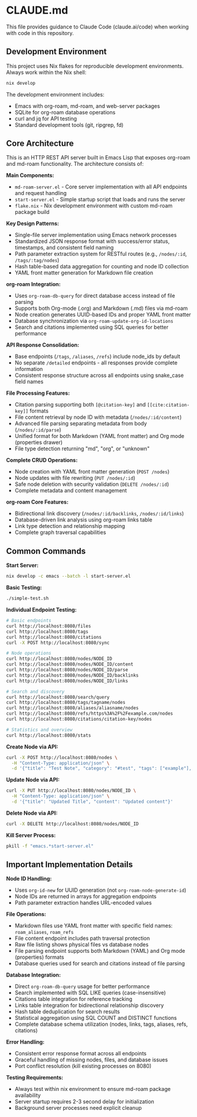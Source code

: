 # CLAUDE.md

This file provides guidance to Claude Code (claude.ai/code) when working with code in this repository.

## Development Environment

This project uses Nix flakes for reproducible development environments. Always work within the Nix shell:

```bash
nix develop
```

The development environment includes:
- Emacs with org-roam, md-roam, and web-server packages
- SQLite for org-roam database operations  
- curl and jq for API testing
- Standard development tools (git, ripgrep, fd)

## Core Architecture

This is an HTTP REST API server built in Emacs Lisp that exposes org-roam and md-roam functionality. The architecture consists of:

**Main Components:**
- `md-roam-server.el` - Core server implementation with all API endpoints and request handling
- `start-server.el` - Simple startup script that loads and runs the server
- `flake.nix` - Nix development environment with custom md-roam package build

**Key Design Patterns:**
- Single-file server implementation using Emacs network processes
- Standardized JSON response format with success/error status, timestamps, and consistent field naming
- Path parameter extraction system for RESTful routes (e.g., `/nodes/:id`, `/tags/:tag/nodes`)
- Hash table-based data aggregation for counting and node ID collection
- YAML front matter generation for Markdown file creation

**org-roam Integration:**
- Uses `org-roam-db-query` for direct database access instead of file parsing
- Supports both Org-mode (.org) and Markdown (.md) files via md-roam
- Node creation generates UUID-based IDs and proper YAML front matter
- Database synchronization via `org-roam-update-org-id-locations`
- Search and citations implemented using SQL queries for better performance

**API Response Consolidation:**
- Base endpoints (`/tags`, `/aliases`, `/refs`) include node_ids by default
- No separate `/detailed` endpoints - all responses provide complete information
- Consistent response structure across all endpoints using snake_case field names

**File Processing Features:**
- Citation parsing supporting both `[@citation-key]` and `[[cite:citation-key]]` formats
- File content retrieval by node ID with metadata (`/nodes/:id/content`)
- Advanced file parsing separating metadata from body (`/nodes/:id/parse`)
- Unified format for both Markdown (YAML front matter) and Org mode (properties drawer)
- File type detection returning "md", "org", or "unknown"

**Complete CRUD Operations:**
- Node creation with YAML front matter generation (`POST /nodes`)
- Node updates with file rewriting (`PUT /nodes/:id`)
- Safe node deletion with security validation (`DELETE /nodes/:id`)
- Complete metadata and content management

**org-roam Core Features:**
- Bidirectional link discovery (`/nodes/:id/backlinks`, `/nodes/:id/links`)
- Database-driven link analysis using org-roam links table
- Link type detection and relationship mapping
- Complete graph traversal capabilities

## Common Commands

**Start Server:**
```bash
nix develop -c emacs --batch -l start-server.el
```

**Basic Testing:**
```bash
./simple-test.sh
```

**Individual Endpoint Testing:**
```bash
# Basic endpoints
curl http://localhost:8080/files
curl http://localhost:8080/tags
curl http://localhost:8080/citations
curl -X POST http://localhost:8080/sync

# Node operations
curl http://localhost:8080/nodes/NODE_ID
curl http://localhost:8080/nodes/NODE_ID/content
curl http://localhost:8080/nodes/NODE_ID/parse
curl http://localhost:8080/nodes/NODE_ID/backlinks
curl http://localhost:8080/nodes/NODE_ID/links

# Search and discovery  
curl http://localhost:8080/search/query
curl http://localhost:8080/tags/tagname/nodes
curl http://localhost:8080/aliases/aliasname/nodes
curl http://localhost:8080/refs/https%3A%2F%2Fexample.com/nodes
curl http://localhost:8080/citations/citation-key/nodes

# Statistics and overview
curl http://localhost:8080/stats
```

**Create Node via API:**
```bash
curl -X POST http://localhost:8080/nodes \
  -H "Content-Type: application/json" \
  -d '{"title": "Test Note", "category": "#test", "tags": ["example"], "content": "Note content"}'
```

**Update Node via API:**
```bash
curl -X PUT http://localhost:8080/nodes/NODE_ID \
  -H "Content-Type: application/json" \
  -d '{"title": "Updated Title", "content": "Updated content"}'
```

**Delete Node via API:**
```bash
curl -X DELETE http://localhost:8080/nodes/NODE_ID
```

**Kill Server Process:**
```bash
pkill -f "emacs.*start-server.el"
```

## Important Implementation Details

**Node ID Handling:**
- Uses `org-id-new` for UUID generation (not `org-roam-node-generate-id`)
- Node IDs are returned in arrays for aggregation endpoints
- Path parameter extraction handles URL-encoded values

**File Operations:**
- Markdown files use YAML front matter with specific field names: `roam_aliases`, `roam_refs`
- File content endpoint includes path traversal protection
- Raw file listing shows physical files vs database nodes
- File parsing endpoint supports both Markdown (YAML) and Org mode (properties) formats
- Database queries used for search and citations instead of file parsing

**Database Integration:**
- Direct `org-roam-db-query` usage for better performance
- Search implemented with SQL LIKE queries (case-insensitive)
- Citations table integration for reference tracking
- Links table integration for bidirectional relationship discovery
- Hash table deduplication for search results
- Statistical aggregation using SQL COUNT and DISTINCT functions
- Complete database schema utilization (nodes, links, tags, aliases, refs, citations)

**Error Handling:**
- Consistent error response format across all endpoints
- Graceful handling of missing nodes, files, and database issues
- Port conflict resolution (kill existing processes on 8080)

**Testing Requirements:**
- Always test within nix environment to ensure md-roam package availability
- Server startup requires 2-3 second delay for initialization
- Background server processes need explicit cleanup